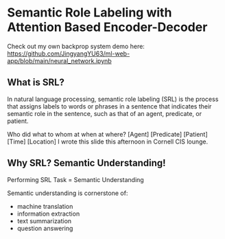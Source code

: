 # Semantic Role Labeling with Attention Based Encoder-Decoder
Check out my own backprop system demo here: https://github.com/JingyangYU63/ml-web-app/blob/main/neural_network.ipynb

## What is SRL?

In natural language processing, semantic role labeling (SRL) is the process that assigns labels to words or phrases in a sentence that indicates their semantic role in the sentence, such as that of an agent, predicate, or patient.

Who did what to whom at when at where?
[Agent] [Predicate] [Patient] [Time] [Location]
I wrote this slide this afternoon in Cornell CIS lounge.

## Why SRL? Semantic Understanding!

Performing SRL Task = Semantic Understanding

Semantic understanding is cornerstone of:
- machine translation
- information extraction
- text summarization
- question answering
